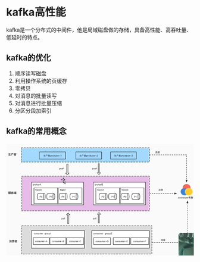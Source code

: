 # kafka高性能

kafka是一个分布式的中间件，他是局域磁盘做的存储，具备高性能、高吞吐量、低延时的特点。

## kafka的优化
1. 顺序读写磁盘
2. 利用操作系统的页缓存
3. 零拷贝
4. 对消息的批量读写
5. 对消息进行批量压缩
6. 分区分段加索引

## kafka的常用概念
![image](./kafka-struc.png)
